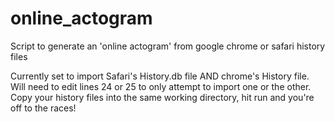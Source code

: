 # online_actogram
Script to generate an 'online actogram' from google chrome or safari history files

Currently set to import Safari's History.db file AND chrome's History file. Will need to edit lines 24 or 25 to only attempt to import one or the other. Copy your history files into the same working directory, hit run and you're off to the races!
